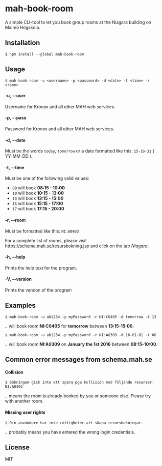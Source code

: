 # mah-book-room

A simple CLI-tool to let you book group rooms at the Niagara building on Malmö Högskola.

## Installation
```
$ npm install --global mah-book-room
```

## Usage
```
$ mah-book-room -u <username> -p <password> -d <date> -t <time> -r <room>
```

#### -u, --user
Username for Kronox and all other MAH web services.

#### -p, --pass
Password for Kronox and all other MAH web services.

#### -d, --date
Must be the words `today`, `tomorrow` or a date formatted like this: `15-10-31` ( YY-MM-DD ).

#### -t, --time
Must be one of the following valid values:

- `08` will book **08:15 - 10:00**
- `10` will book **10:15 - 13:00**
- `13` will book **13:15 - 15:00**
- `15` will book **15:15 - 17:00**
- `17` will book **17:15 - 20:00**

#### -r, --room
Must be formatted like this: `NI:A0403`

For a complete list of rooms, please visit https://schema.mah.se/resursbokning.jsp and click on the tab _Niagara_.

#### -h, --help
Prints the help text for the program.

#### -V, --version
Prints the version of the program

## Examples
```
$ mah-book-room -u ab1234 -p myPassword -r NI:C0405 -d tomorrow -t 13
```
.. will book room **NI:C0405** for **tomorrow** between **13:15-15:00**.

```
$ mah-book-room -u ab1234 -p myPassword -r NI:A0309 -d 16-01-01 -t 08
```
.. will book room **NI:A0309** on **January the 1st 2016** between **08:15-10:00**.

## Common error messages from schema.mah.se
#### Collision
```
$ Bokningen gick inte att spara pga kollision med följande resurser: NI:A0403
```
.. means the room is already booked by you or someone else. Please try with another room.

#### Missing user rights
```
$ Din användare har inte rättigheter att skapa resursbokningar.
```
.. probably means you have entered the wrong login credentials.


## License
MIT
